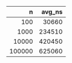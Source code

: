 |      n |   avg_ns |
|-------:|---------:|
|    100 |    30660 |
|   1000 |   234510 |
|  10000 |   420450 |
| 100000 |   625060 |
